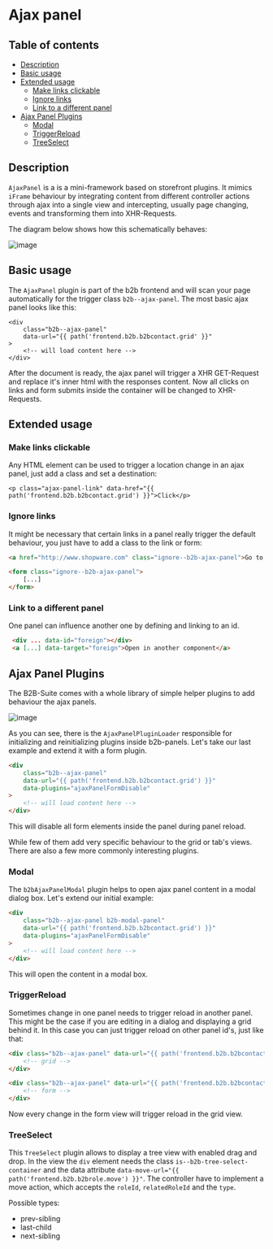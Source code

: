 # Ajax panel

## Table of contents

* [Description](#description)
* [Basic usage](#basic-usage)
* [Extended usage](#extended-usage)
  * [Make links clickable](#make-links-clickable)
  * [Ignore links](#ignore-links)
  * [Link to a different panel](#link-to-a-different-panel)
* [Ajax Panel Plugins](#ajax-panel-plugins)
  * [Modal](#modal)
  * [TriggerReload](#triggerreload)
  * [TreeSelect](#treeselect)

## Description

`AjaxPanel` is a is a mini-framework based on storefront plugins. It mimics `iFrame` behaviour by integrating content from
different controller actions through ajax into a single view and intercepting,
usually page changing, events and transforming them into XHR-Requests.

The diagram below shows how this schematically behaves:

![image](/.gitbook/assets/ajax-panel-abstract.svg)

## Basic usage

The `AjaxPanel` plugin is part of the b2b frontend and will scan your page automatically for the trigger class `b2b--ajax-panel`.
The most basic ajax panel looks like this:



```twig
<div
    class="b2b--ajax-panel"
    data-url="{{ path('frontend.b2b.b2bcontact.grid' }}"
>
    <!-- will load content here -->
</div>
```



After the document is ready, the ajax panel will trigger a XHR GET-Request and replace it's inner html with the responses content.
Now all clicks on links and form submits inside the container will be changed to XHR-Requests.

## Extended usage

### Make links clickable

Any HTML element can be used to trigger a location change in an ajax panel, just add a class and set a destination:



```twig
<p class="ajax-panel-link" data-href="{{ path('frontend.b2b.b2bcontact.grid') }}">Click</p>
```



### Ignore links

It might be necessary that certain links in a panel really trigger the default behaviour,
you just have to add a class to the link or form:

```html
<a href="http://www.shopware.com" class="ignore--b2b-ajax-panel">Go to Shopware Home</a>

<form class="ignore--b2b-ajax-panel">
    [...]
</form>
```

### Link to a different panel

One panel can influence another one by defining and linking to an id.

```html
 <div ... data-id="foreign"></div>
 <a [...] data-target="foreign">Open in another component</a>
```

## Ajax Panel Plugins

The B2B-Suite comes with a whole library of simple helper plugins to add behaviour the ajax panels.

![image](/.gitbook/assets/ajax-panel-structure.svg)

As you can see, there is the `AjaxPanelPluginLoader` responsible for initializing and reinitializing plugins inside b2b-panels.
Let's take our last example and extend it with a form plugin.

```html
<div
    class="b2b--ajax-panel"
    data-url="{{ path('frontend.b2b.b2bcontact.grid') }}"
    data-plugins="ajaxPanelFormDisable"
>
    <!-- will load content here -->
</div>
```

This will disable all form elements inside the panel during panel reload.

While few of them add very specific behaviour to the grid or tab's views.
There are also a few more commonly interesting plugins.

### Modal

The `b2bAjaxPanelModal` plugin helps to open ajax panel content in a modal dialog box. Let's extend our initial example:

```html
<div
    class="b2b--ajax-panel b2b-modal-panel"
    data-url="{{ path('frontend.b2b.b2bcontact.grid') }}"
    data-plugins="ajaxPanelFormDisable"
>
    <!-- will load content here -->
</div>
```

This will open the content in a modal box.

### TriggerReload

Sometimes change in one panel needs to trigger reload in another panel.
This might be the case if you are editing in a dialog and displaying a grid behind it.
In this case you can just trigger reload on other panel id's, just like that:

```html
<div class="b2b--ajax-panel" data-url="{{ path('frontend.b2b.b2bcontact.grid') }}" data-id="grid">
    <!-- grid -->
</div>

<div class="b2b--ajax-panel" data-url="{{ path('frontend.b2b.b2bcontact.edit') }}" data-ajax-panel-trigger-reload="grid">
    <!-- form -->
</div>
```

Now every change in the form view will trigger reload in the grid view.

### TreeSelect

This `TreeSelect` plugin allows to display a tree view with enabled drag and drop.
In the view the `div` element needs the class `is--b2b-tree-select-container` and the data attribute `data-move-url="{{ path('frontend.b2b.b2brole.move') }}"`.
The controller have to implement a move action, which accepts the `roleId`, `relatedRoleId` and the `type`.

Possible types:

* prev-sibling
* last-child
* next-sibling
